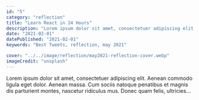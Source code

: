 ```yaml
---
id: "5"
category: "reflection"
title: "Learn React in 24 Hours"
description: "Lorem ipsum dolor sit amet, consectetuer adipiscing elit. Aenean commodo ligula eget dolor."
date: "2021-02-01"
datePublished: "2021-02-01"
keywords: "Best Tweets, reflection, may 2021"

cover: "../../image/reflection/may2021-reflection-cover.webp"
imageCredit: "unsplash"
---
```


Lorem ipsum dolor sit amet, consectetuer adipiscing elit. Aenean commodo ligula eget dolor. Aenean massa. Cum sociis natoque penatibus et magnis dis parturient montes, nascetur ridiculus mus. Donec quam felis, ultricies...

